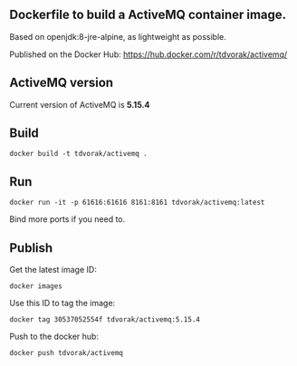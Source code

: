 ## Dockerfile to build a ActiveMQ container image.

Based on openjdk:8-jre-alpine, as lightweight as possible. 

Published on the Docker Hub: https://hub.docker.com/r/tdvorak/activemq/

## ActiveMQ version
Current version of ActiveMQ is **5.15.4**

## Build
```
docker build -t tdvorak/activemq . 
```

## Run
```
docker run -it -p 61616:61616 8161:8161 tdvorak/activemq:latest
```
Bind more ports if you need to. 

## Publish

Get the latest image ID:

``` 
docker images
```

Use this ID to tag the image:

```
docker tag 30537052554f tdvorak/activemq:5.15.4

```

Push to the docker hub:

```
docker push tdvorak/activemq

```